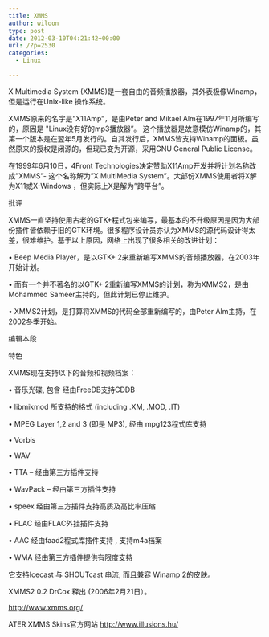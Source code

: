 ```yaml
---
title: XMMS
author: wiloon
type: post
date: 2012-03-10T04:21:42+00:00
url: /?p=2530
categories:
  - Linux

---
```

X Multimedia System (XMMS)是一套自由的音频播放器，其外表极像Winamp，但是运行在Unix-like 操作系统。

XMMS原来的名字是&#8221;X11Amp&#8221;，是由Peter and Mikael Alm在1997年11月所编写的，原因是 "Linux没有好的mp3播放器&#8221;。 这个播放器是故意模仿Winamp的，其第一个版本是在翌年5月发行的。自其发行后，XMMS皆支持Winamp的面板。虽然原来的授权是闭源的，但现已变为开源，采用GNU General Public License。
  
在1999年6月10日，4Front Technologies决定赞助X11Amp开发并将计划名称改成&#8221;XMMS&#8221;- 这个名称解为&#8221;X MultiMedia System&#8221;。大部份XMMS使用者将X解为X11或X-Windows ，但实际上X是解为&#8221;跨平台&#8221;。
  
批评
  
XMMS一直坚持使用古老的GTK+程式包来编写，最基本的不升级原因是因为大部份插件皆依赖于旧的GTK环境。很多程序设计员亦认为XMMS的源代码设计得太差，很难维护。基于以上原因，网络上出现了很多相关的改进计划：
  
• Beep Media Player，是以GTK+ 2来重新编写XMMS的音频播放器，在2003年开始计划。
  
• 而有一个并不著名的以GTK+ 2重新编写XMMS的计划，称为XMMS2，是由Mohammed Sameer主持的，但此计划已停止维护。
  
• XMMS2计划，是打算将XMMS的代码全部重新编写的，由Peter Alm主持，在2002冬季开始。
  
编辑本段
  
特色

XMMS现在支持以下的音频和视频档案：
  
• 音乐光碟, 包含 经由FreeDB支持CDDB
  
• libmikmod 所支持的格式 (including .XM, .MOD, .IT)
  
• MPEG Layer 1,2 and 3 (即是 MP3), 经由 mpg123程式库支持
  
• Vorbis
  
• WAV
  
• TTA &#8211; 经由第三方插件支持
  
• WavPack &#8211; 经由第三方插件支持
  
• speex 经由第三方插件支持高质及高比率压缩
  
• FLAC 经由FLAC外挂插件支持
  
• AAC 经由faad2程式库插件支持 , 支持m4a档案
  
• WMA 经由第三方插件提供有限度支持
  
它支持Icecast 与 SHOUTcast 串流, 而且兼容 Winamp 2的皮肤。

XMMS2 0.2 DrCox 释出 (2006年2月21日）。

http://www.xmms.org/
  
ATER XMMS Skins官方网站 http://www.illusions.hu/